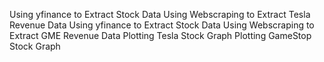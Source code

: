  Using yfinance to Extract Stock Data
 Using Webscraping to Extract Tesla Revenue Data
 Using yfinance to Extract Stock Data
 Using Webscraping to Extract GME Revenue Data
 Plotting Tesla Stock Graph
 Plotting GameStop Stock Graph
